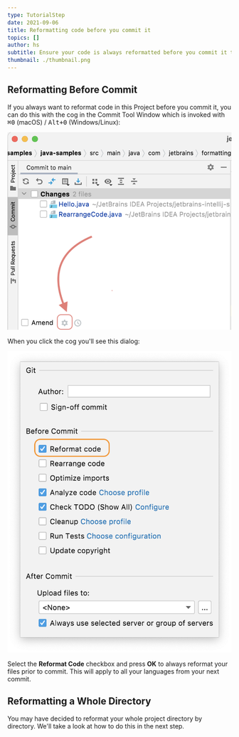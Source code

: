 ```yaml
---
type: TutorialStep
date: 2021-09-06
title: Reformatting code before you commit it
topics: []
author: hs
subtitle: Ensure your code is always reformatted before you commit it to VCS
thumbnail: ./thumbnail.png
---
```


## Reformatting Before Commit

If you always want to reformat code in this Project before you commit it, you can do this with the cog in the Commit Tool Window which is invoked with <kbd>⌘0</kbd> (macOS) / <kbd>Alt+0</kbd> (Windows/Linux):

![Cog in the Commit Tool Window](amend-cog.png)

When you click the cog you'll see this dialog:

![Reformat Code Checkbox Before Commit](reformat-code-checkbox.png)

Select the **Reformat Code** checkbox and press **OK** to always reformat your files prior to commit. This will apply to all your languages from your next commit.

## Reformatting a Whole Directory

You may have decided to reformat your whole project directory by directory. We'll take a look at how to do this in the next step.
